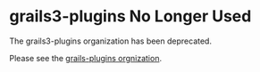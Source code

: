 # grails3-plugins No Longer Used

The grails3-plugins organization has been deprecated.  

Please see the [grails-plugins orgnization](https://github.com/grails-plugins).

